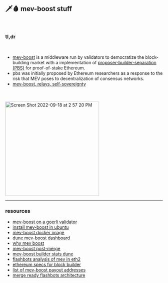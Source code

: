 ## 🗡🩸 mev-boost stuff

<br>

### tl,dr 

<br>

* [mev-boost](https://github.com/flashbots/mev-boost#installing) is a middleware run by validators to democratize the block-building market with a implementation of [proposer-builder-separation (PBS)](https://ethresear.ch/t/proposer-block-builder-separation-friendly-fee-market-designs/9725) for proof-of-stake Ethereum. 
* pbs was initially proposed by Ethereum researchers as a response to the risk that MEV poses to decentralization of consensus networks. 
* [mev-boost, relays, self-sovereignty](https://mirror.xyz/mevwaifu.eth/Xo_5rIpRQpFOC__kYfjLJVOFwlSZH2n8tUnHoXo6VyI)


<br>
<br>

<img width="300" alt="Screen Shot 2022-09-18 at 2 57 20 PM" src="https://user-images.githubusercontent.com/1130416/190929561-afe6918f-6f34-459e-9d2b-06902918d4d0.png">


<br>

---

### resources



* [mev-boost on a goerli validator](https://mirror.xyz/mevwaifu.eth/Xo_5rIpRQpFOC__kYfjLJVOFwlSZH2n8tUnHoXo6VyI)
* [install mev-boost in ubuntu](https://github.com/metanull-operator/eth2-ubuntu/blob/master/v2/mev-boost.md)
* [mev-boost docker image](https://hub.docker.com/r/flashbots/mev-boost)
* [dune mev-boost dashboard](https://dune.com/ChainsightAnalytics/mev-after-ethereum-merge)
* [why mev boost](https://writings.flashbots.net/writings/why-run-mevboost/)
* [mev-boost post-merge](https://ethresear.ch/t/mev-boost-merge-ready-flashbots-architecture/11177)
* [mev-boost builder stats dune](https://dune.com/ChainsightAnalytics/mev-after-ethereum-merge)
* [flashbots analysis of mev in eth2](https://github.com/flashbots/eth2-research/blob/main/notebooks/mev-in-eth2/eth2-mev-calc.ipynb)
* [ethereum specs for block builder](https://github.com/ethereum/builder-specs)
* [list of mev-boost payout addresses](https://gist.github.com/metachris/a4d10ff59cad5ffe3cf0f2c6e91fc0bc)
* [merge ready flashbots architecture](https://hackmd.io/@manifold/S1jRmGIPF)



